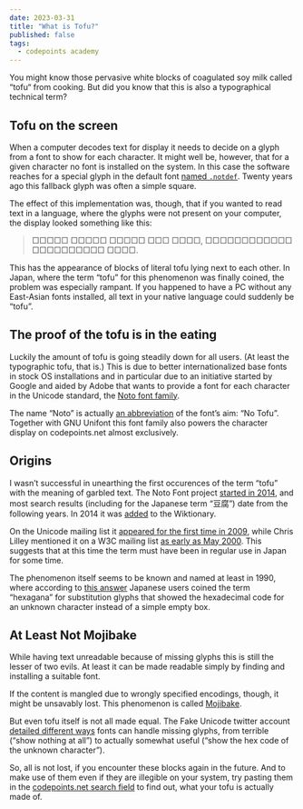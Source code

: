 ```yaml
---
date: 2023-03-31
title: "What is Tofu?"
published: false
tags:
  - codepoints academy
---
```


You might know those pervasive white blocks of coagulated soy milk called
“tofu“ from cooking. But did you know that this is also a typographical
technical term?

## Tofu on the screen

When a computer decodes text for display it needs to decide on a glyph from
a font to show for each character. It might well be, however, that for a given
character no font is installed on the system. In this case the software reaches
for a special glyph in the default font [named `.notdef`][1]. Twenty years ago
this fallback glyph was often a simple square.

The effect of this implementation was, though, that if you wanted to read text in
a language, where the glyphs were not present on your computer, the display
looked something like this:

> □□□□□ □□□□□ □□□□□ □□□ □□□□, □□□□□□□□□□□□ □□□□□□□□□□ □□□□.

This has the appearance of blocks of literal tofu lying next to each other.
In Japan, where the term “tofu” for this phenomenon was finally coined, the
problem was especially rampant. If you happened to have a PC without any
East-Asian fonts installed, all text in your native language could suddenly be
“tofu”.

## The proof of the tofu is in the eating

Luckily the amount of tofu is going steadily down for all users. (At least the
typographic tofu, that is.) This is due to better internationalized base fonts
in stock OS installations and in particular due to an initiative started by
Google and aided by Adobe that wants to provide a font for each character in
the Unicode standard, the [Noto font family](https://fonts.google.com/noto).

The name “Noto” is actually [an abbreviation][2] of the font’s aim: “No Tofu”.
Together with GNU Unifont this font family also powers the character display
on codepoints.net almost exclusively.

## Origins

I wasn’t successful in unearthing the first occurences of the term “tofu” with
the meaning of garbled text. The Noto Font project [started in 2014][3], and
most search results (including for the Japanese term “豆腐”) date from the
following years. In 2014 it was [added][4] to the Wiktionary.

On the Unicode mailing list it [appeared for the first time in 2009][5], while
Chris Lilley mentioned it on a W3C mailing list [as early as May 2000][6]. This
suggests that at this time the term must have been in regular use in Japan for
some time.

The phenomenon itself seems to be known and named at least in 1990, where
according to [this answer][7] Japanese users coined the term “hexagana” for
substitution glyphs that showed the hexadecimal code for an unknown character
instead of a simple empty box.

## At Least Not Mojibake

While having text unreadable because of missing glyphs this is still the lesser
of two evils. At least it can be made readable simply by finding and installing
a suitable font.

If the content is mangled due to wrongly specified encodings, though, it might
be unsavably lost. This phenomenon is called [Mojibake][8].

But even tofu itself is not all made equal. The Fake Unicode twitter account
[detailed different ways][9] fonts can handle missing glyphs, from terrible
(“show nothing at all”) to actually somewhat useful (“show the hex code of the
unknown character”).

So, all is not lost, if you encounter these blocks again in the future. And to
make use of them even if they are illegible on your system, try pasting them
in the [codepoints.net search field](https://codepoints.net/search) to find
out, what your tofu is actually made of.

[1]: https://learn.microsoft.com/de-de/typography/opentype/spec/recom#glyph-0-the-notdef-glyph
[2]: https://en.wikipedia.org/wiki/Noto_fonts#Etymology
[3]: https://lwn.net/Articles/613284/
[4]: https://en.wiktionary.org/w/index.php?title=%E8%B1%86%E8%85%90&oldid=25190670
[5]: http://www.unicode.org/mail-arch/unicode-ml/y2009-m03/0102.html
[6]: https://lists.w3.org/Archives/Public/www-svg/2000May/0102.html
[7]: https://english.stackexchange.com/a/352613/18098
[8]: https://en.wikipedia.org/wiki/Mojibake
[9]: https://twitter.com/FakeUnicode/status/1194628388473819137
